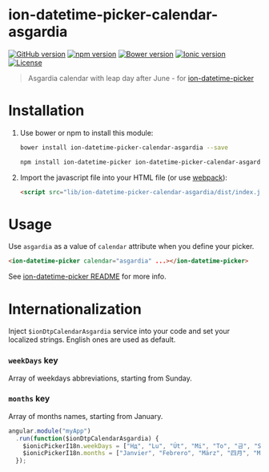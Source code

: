 # ion-datetime-picker-calendar-asgardia

[![GitHub version](https://img.shields.io/github/release/katemihalikova/ion-datetime-picker-calendar-asgardia.svg?style=flat-square)](https://github.com/katemihalikova/ion-datetime-picker-calendar-asgardia)
[![npm version](https://img.shields.io/npm/v/ion-datetime-picker-calendar-asgardia.svg?style=flat-square)](https://npm.im/ion-datetime-picker-calendar-asgardia)
[![Bower version](https://img.shields.io/bower/v/ion-datetime-picker-calendar-asgardia.svg?style=flat-square)](https://libraries.io/bower/ion-datetime-picker-calendar-asgardia)
[![Ionic version](https://img.shields.io/badge/ionic-v1.3-6ea2fb.svg?style=flat-square)](http://ionicframework.com/docs/v1/)
[![License](https://img.shields.io/npm/l/ion-datetime-picker-calendar-asgardia.svg?style=flat-square)](https://github.com/katemihalikova/ion-datetime-picker-calendar-asgardia/blob/develop/LICENSE)

> Asgardia calendar with leap day after June - for [ion-datetime-picker](https://github.com/katemihalikova/ion-datetime-picker)

# Installation

1. Use bower or npm to install this module:

    ```bash
    bower install ion-datetime-picker-calendar-asgardia --save
    ```

    ```bash
    npm install ion-datetime-picker ion-datetime-picker-calendar-asgardia --save
    ```

2. Import the javascript file into your HTML file (or use [webpack](https://webpack.js.org/)):

    ```html
    <script src="lib/ion-datetime-picker-calendar-asgardia/dist/index.js"></script>
    ```

# Usage

Use `asgardia` as a value of `calendar` attribute when you define your picker.

```html
<ion-datetime-picker calendar="asgardia" ...></ion-datetime-picker>
```

See [ion-datetime-picker README](https://github.com/katemihalikova/ion-datetime-picker/blob/develop/README.md) for more info.

# Internationalization

Inject `$ionDtpCalendarAsgardia` service into your code and set your localized strings. <!--If `moment` is installed, localized data are taken from it, otherwise--> English ones are used as default.

### `weekDays` key

Array of weekdays abbreviations, starting from Sunday.

### `months` key

Array of months names, starting from January.

```js
angular.module("myApp")
  .run(function($ionDtpCalendarAsgardia) {
    $ionicPickerI18n.weekDays = ["Нд", "Lu", "Út", "Mi", "To", "금", "Sá"];
    $ionicPickerI18n.months = ["Janvier", "Febrero", "März", "四月", "Maio", "Kesäkuu", "Sol", "Červenec", "अगस्त", "Вересень", "Październik", "Νοέμβριος", "డిసెంబర్"];
  });
```
